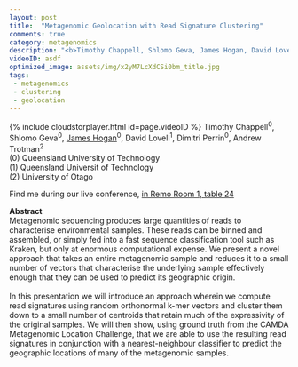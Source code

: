 ```yaml
---
layout: post
title:  "Metagenomic Geolocation with Read Signature Clustering"
comments: true
category: metagenomics
description: "<b>Timothy Chappell, Shlomo Geva, James Hogan, David Lovell, Dimitri Perrin, Andrew Trotman</b><br/>Metagenomic sequencing produces large quantities o..."
videoID: asdf
optimized_image: assets/img/x2yM7LcXdCSi0bm_title.jpg
tags:
 - metagenomics
 - clustering
 - geolocation
---
```

{% include cloudstorplayer.html id=page.videoID %}
Timothy Chappell<sup>0</sup>, Shlomo Geva<sup>0</sup>, <u>James Hogan</u><sup>0</sup>, David Lovell<sup>1</sup>, Dimitri Perrin<sup>0</sup>, Andrew Trotman<sup>2</sup><br/>
\(0\) Queensland University of Technology<br/>
\(1\) Queensland Universit of Technology<br/>
\(2\) University of Otago

Find me during our live conference, [in Remo Room 1, table 24](https://remo.co)

<b>Abstract</b><br/>
Metagenomic sequencing produces large quantities of reads to characterise environmental samples. These reads can be binned and assembled, or simply fed into a fast sequence classification tool such as Kraken, but only at enormous computational expense. We present a novel approach that takes an entire metagenomic sample and reduces it to a small number of vectors that characterise the underlying sample effectively enough that they can be used to predict its geographic origin.<br/><br/>In this presentation we will introduce an approach wherein we compute read signatures using random orthonormal k-mer vectors and cluster them down to a small number of centroids that retain much of the expressivity of the original samples. We will then show, using ground truth from the CAMDA Metagenomic Location Challenge, that we are able to use the resulting read signatures in conjunction with a nearest-neighbour classifier to predict the geographic locations of many of the metagenomic samples.
